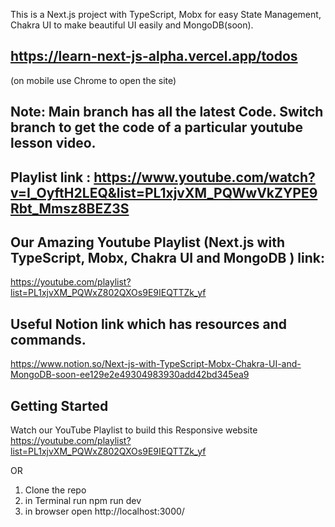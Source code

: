This is a Next.js project with TypeScript, Mobx for easy State Management, Chakra UI to make beautiful UI easily and MongoDB(soon).

## https://learn-next-js-alpha.vercel.app/todos

(on mobile use Chrome to open the site)

## Note: Main branch has all the latest Code. Switch branch to get the code of a particular youtube lesson video.

## Playlist link : https://www.youtube.com/watch?v=I_OyftH2LEQ&list=PL1xjvXM_PQWwVkZYPE9Rbt_Mmsz8BEZ3S

## Our Amazing Youtube Playlist (Next.js with TypeScript, Mobx, Chakra UI and MongoDB ) link:

https://youtube.com/playlist?list=PL1xjvXM_PQWxZ802QXOs9E9IEQTTZk_yf

## Useful Notion link which has resources and commands.

https://www.notion.so/Next-js-with-TypeScript-Mobx-Chakra-UI-and-MongoDB-soon-ee129e2e49304983930add42bd345ea9

## Getting Started

Watch our YouTube Playlist to build this Responsive website
https://youtube.com/playlist?list=PL1xjvXM_PQWxZ802QXOs9E9IEQTTZk_yf

OR

1. Clone the repo
2. in Terminal run npm run dev
3. in browser open http://localhost:3000/
